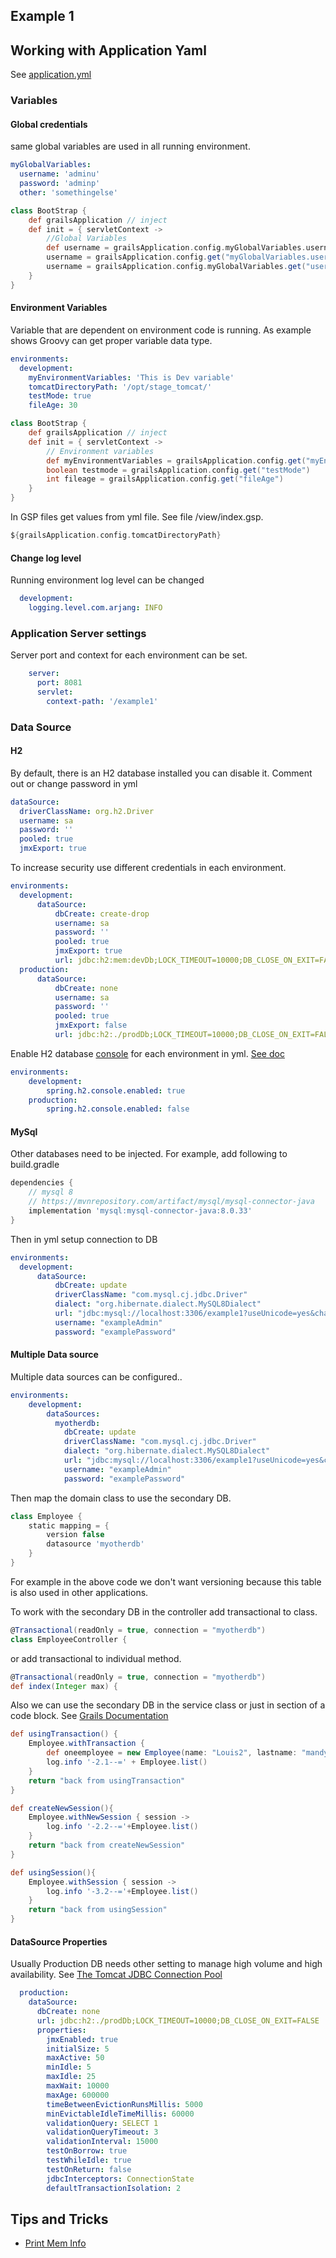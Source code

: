 ## Example 1

## Working with Application Yaml
See [application.yml](example1/grails-app/conf/application.yml)

### Variables
#### Global credentials
same global variables are used in all running environment.
```yaml
myGlobalVariables:
  username: 'adminu'
  password: 'adminp'
  other: 'somethingelse'
```
```groovy
class BootStrap {
    def grailsApplication // inject
    def init = { servletContext ->
        //Global Variables
        def username = grailsApplication.config.myGlobalVariables.username
        username = grailsApplication.config.get("myGlobalVariables.username")
        username = grailsApplication.config.myGlobalVariables.get("username")
    }
}
```

#### Environment Variables
Variable that are dependent on environment code is running. As example shows Groovy
can get proper variable data type.
```yaml
environments:
  development:
    myEnvironmentVariables: 'This is Dev variable'
    tomcatDirectoryPath: '/opt/stage_tomcat/'
    testMode: true
    fileAge: 30
```
```groovy
class BootStrap {
    def grailsApplication // inject
    def init = { servletContext ->
        // Environment variables
        def myEnvironmentVariables = grailsApplication.config.get("myEnvironmentVariables")
        boolean testmode = grailsApplication.config.get("testMode")
        int fileage = grailsApplication.config.get("fileAge")
    }
}
```

In GSP files get values from yml file. See file /view/index.gsp.
```groovy
${grailsApplication.config.tomcatDirectoryPath}
```

#### Change log level
Running environment log level can be changed
```yaml
  development:
    logging.level.com.arjang: INFO
```

### Application Server settings
Server port and context for each environment can be set.
```yaml
    server:
      port: 8081
      servlet:
        context-path: '/example1'
```

### Data Source
#### H2
By default, there is an H2 database installed you can disable it. Comment out or change password in yml
```yaml
dataSource:
  driverClassName: org.h2.Driver
  username: sa
  password: ''
  pooled: true
  jmxExport: true
```
To increase security use different credentials in each environment.
```yaml
environments:
  development:
      dataSource:
          dbCreate: create-drop
          username: sa
          password: ''
          pooled: true
          jmxExport: true
          url: jdbc:h2:mem:devDb;LOCK_TIMEOUT=10000;DB_CLOSE_ON_EXIT=FALSE
  production:
      dataSource:
          dbCreate: none
          username: sa
          password: ''
          pooled: true
          jmxExport: false
          url: jdbc:h2:./prodDb;LOCK_TIMEOUT=10000;DB_CLOSE_ON_EXIT=FALSE
```
Enable H2 database [console](http://localhost:8081/example1/h2-console/) for each environment in yml. [See doc](https://docs.grails.org/7.0.0-M1/guide/conf.html#databaseConsole)
```yaml
environments:
    development:
        spring.h2.console.enabled: true
    production:
        spring.h2.console.enabled: false
```


#### MySql
Other databases need to be injected. For example, add following to build.gradle
```groovy
dependencies {
    // mysql 8
    // https://mvnrepository.com/artifact/mysql/mysql-connector-java
    implementation 'mysql:mysql-connector-java:8.0.33'
}
```
Then in yml setup connection to DB
```yaml
environments:
  development:
      dataSource:
          dbCreate: update
          driverClassName: "com.mysql.cj.jdbc.Driver"
          dialect: "org.hibernate.dialect.MySQL8Dialect"
          url: "jdbc:mysql://localhost:3306/example1?useUnicode=yes&characterEncoding=UTF-8&useSSL=false"
          username: "exampleAdmin"
          password: "examplePassword"
```
#### Multiple Data source
Multiple data sources can be configured..
```yaml
environments:
    development:
        dataSources:
          myotherdb:
            dbCreate: update
            driverClassName: "com.mysql.cj.jdbc.Driver"
            dialect: "org.hibernate.dialect.MySQL8Dialect"
            url: "jdbc:mysql://localhost:3306/example1?useUnicode=yes&characterEncoding=UTF-8&useSSL=false"
            username: "exampleAdmin"
            password: "examplePassword"
```
Then map the domain class to use the secondary DB.
```groovy
class Employee {
    static mapping = {
        version false
        datasource 'myotherdb'
    }
}
```
For example in the above code we don't want versioning because this table is also used in other applications.

To work with the secondary DB in the controller add transactional to class.
```groovy
@Transactional(readOnly = true, connection = "myotherdb")
class EmployeeController {
```
or add transactional to individual method.
```groovy
@Transactional(readOnly = true, connection = "myotherdb")
def index(Integer max) {
```
Also we can use the secondary DB in the service class or just in section of a code block. See [Grails Documentation](https://docs.grails.org/latest/guide/services.html#multipleDataSources)
```groovy
def usingTransaction() {
    Employee.withTransaction {
        def oneemployee = new Employee(name: "Louis2", lastname: "mandy2", employeeId: 22222, employeeNotes: "my 2 robot112").save(flush: true, failOnError: true)
        log.info '-2.1--=' + Employee.list()
    }
    return "back from usingTransaction"
}

def createNewSession(){
    Employee.withNewSession { session ->
        log.info '-2.2--='+Employee.list()
    }
    return "back from createNewSession"
}

def usingSession(){
    Employee.withSession { session ->
        log.info '-3.2--='+Employee.list()
    }
    return "back from usingSession"
}
```

#### DataSource Properties
Usually Production DB needs other setting to manage high volume and high availability. See [The Tomcat JDBC Connection Pool](https://tomcat.apache.org/tomcat-10.0-doc/jdbc-pool.html)

```yaml
  production:
    dataSource:
      dbCreate: none
      url: jdbc:h2:./prodDb;LOCK_TIMEOUT=10000;DB_CLOSE_ON_EXIT=FALSE
      properties:
        jmxEnabled: true
        initialSize: 5
        maxActive: 50
        minIdle: 5
        maxIdle: 25
        maxWait: 10000
        maxAge: 600000
        timeBetweenEvictionRunsMillis: 5000
        minEvictableIdleTimeMillis: 60000
        validationQuery: SELECT 1
        validationQueryTimeout: 3
        validationInterval: 15000
        testOnBorrow: true
        testWhileIdle: true
        testOnReturn: false
        jdbcInterceptors: ConnectionState
        defaultTransactionIsolation: 2
```

## Tips and Tricks
- [Print Mem Info](http://localhost:8081/example1/employee/getMemInfo)
